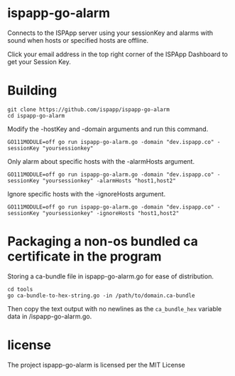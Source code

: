 # ispapp-go-alarm

Connects to the ISPApp server using your sessionKey and alarms with sound when hosts or specified hosts are offline.

Click your email address in the top right corner of the ISPApp Dashboard to get your Session Key.

# Building

```
git clone https://github.com/ispapp/ispapp-go-alarm
cd ispapp-go-alarm
```

Modify the -hostKey and -domain arguments and run this command.

`GO111MODULE=off go run ispapp-go-alarm.go -domain "dev.ispapp.co" -sessionKey "yoursessionkey"`

Only alarm about specific hosts with the -alarmHosts argument.

`GO111MODULE=off go run ispapp-go-alarm.go -domain "dev.ispapp.co" -sessionKey "yoursessionkey" -alarmHosts "host1,host2"`

Ignore specific hosts with the -ignoreHosts argument.

`GO111MODULE=off go run ispapp-go-alarm.go -domain "dev.ispapp.co" -sessionKey "yoursessionkey" -ignoreHosts "host1,host2"`

# Packaging a non-os bundled ca certificate in the program

Storing a ca-bundle file in ispapp-go-alarm.go for ease of distribution.

```
cd tools
go ca-bundle-to-hex-string.go -in /path/to/domain.ca-bundle
```

Then copy the text output with no newlines as the `ca_bundle_hex` variable data in /ispapp-go-alarm.go.

# license

The project ispapp-go-alarm is licensed per the MIT License
